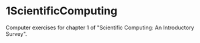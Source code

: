 # 1ScientificComputing
Computer exercises for chapter 1 of "Scientific Computing: An Introductory Survey". 